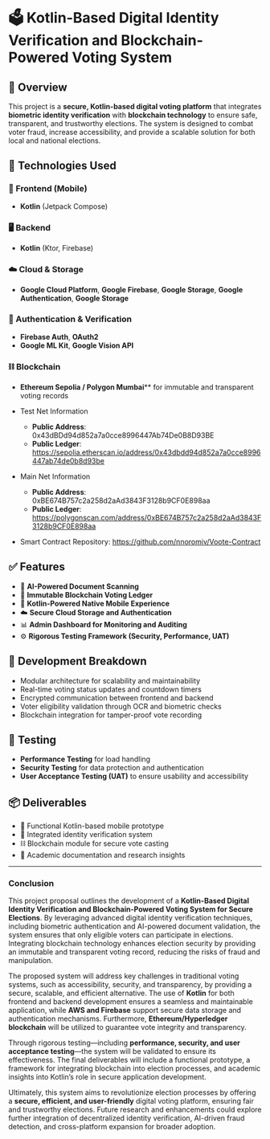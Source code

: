 # 🗳️ Kotlin-Based Digital Identity Verification and Blockchain-Powered Voting System

## 📘 Overview

This project is a **secure, Kotlin-based digital voting platform** that integrates **biometric identity verification** with **blockchain technology** to ensure safe, transparent, and trustworthy elections. The system is designed to combat voter fraud, increase accessibility, and provide a scalable solution for both local and national elections.

## 🔧 Technologies Used

### 📱 Frontend (Mobile)

* **Kotlin** (Jetpack Compose)

### 🖥 Backend

* **Kotlin** (Ktor, Firebase)

### ☁️ Cloud & Storage

* **Google Cloud Platform**, **Google Firebase**, **Google Storage**, **Google Authentication**, **Google Storage**

### 🔐 Authentication & Verification

* **Firebase Auth**, **OAuth2**
* **Google ML Kit**, **Google Vision API**

### ⛓️ Blockchain

* **Ethereum Sepolia / Polygon Mumbai**** for immutable and transparent voting records
* Test Net Information
  * **Public Address**: 0x43dBDd94d852a7a0cce8996447Ab74De0B8D93BE
  * **Public Ledger**: https://sepolia.etherscan.io/address/0x43dbdd94d852a7a0cce8996447ab74de0b8d93be

* Main Net Information
    * **Public Address**: 0xBE674B757c2a258d2aAd3843F3128b9CF0E898aa
    * **Public Ledger**: https://polygonscan.com/address/0xBE674B757c2a258d2aAd3843F3128b9CF0E898aa

* Smart Contract Repository: https://github.com/nnoromiv/Voote-Contract

## ✅ Features

* 🪪 **AI-Powered Document Scanning**
* 🔗 **Immutable Blockchain Voting Ledger**
* 📱 **Kotlin-Powered Native Mobile Experience**
* ☁️ **Secure Cloud Storage and Authentication**
* 📊 **Admin Dashboard for Monitoring and Auditing**
* ⚙️ **Rigorous Testing Framework (Security, Performance, UAT)**

## 🚧 Development Breakdown

* Modular architecture for scalability and maintainability
* Real-time voting status updates and countdown timers
* Encrypted communication between frontend and backend
* Voter eligibility validation through OCR and biometric checks
* Blockchain integration for tamper-proof vote recording

## 🧪 Testing

* **Performance Testing** for load handling
* **Security Testing** for data protection and authentication
* **User Acceptance Testing (UAT)** to ensure usability and accessibility

## 📦 Deliverables

* 📱 Functional Kotlin-based mobile prototype
* 🔐 Integrated identity verification system
* ⛓️ Blockchain module for secure vote casting
* 📄 Academic documentation and research insights

---

### **Conclusion**

This project proposal outlines the development of a **Kotlin-Based Digital Identity Verification and Blockchain-Powered Voting System for Secure Elections**. By leveraging advanced digital identity verification techniques, including biometric authentication and AI-powered document validation, the system ensures that only eligible voters can participate in elections. Integrating blockchain technology enhances election security by providing an immutable and transparent voting record, reducing the risks of fraud and manipulation.

The proposed system will address key challenges in traditional voting systems, such as accessibility, security, and transparency, by providing a secure, scalable, and efficient alternative. The use of **Kotlin** for both frontend and backend development ensures a seamless and maintainable application, while **AWS and Firebase** support secure data storage and authentication mechanisms. Furthermore, **Ethereum/Hyperledger blockchain** will be utilized to guarantee vote integrity and transparency.

Through rigorous testing—including **performance, security, and user acceptance testing**—the system will be validated to ensure its effectiveness. The final deliverables will include a functional prototype, a framework for integrating blockchain into election processes, and academic insights into Kotlin’s role in secure application development.

Ultimately, this system aims to revolutionize election processes by offering a **secure, efficient, and user-friendly** digital voting platform, ensuring fair and trustworthy elections. Future research and enhancements could explore further integration of decentralized identity verification, AI-driven fraud detection, and cross-platform expansion for broader adoption.
